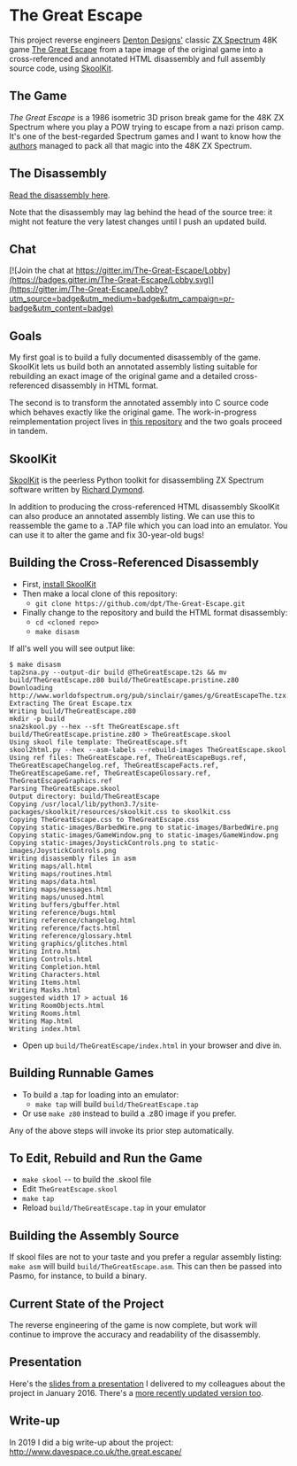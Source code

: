 The Great Escape
================

This project reverse engineers [Denton Designs'](http://en.wikipedia.org/wiki/Denton_Designs) classic [ZX Spectrum](http://en.wikipedia.org/wiki/ZX_Spectrum) 48K game [The Great Escape](http://www.worldofspectrum.org/infoseekid.cgi?id=0002125) from a tape image of the original game into a cross-referenced and annotated HTML disassembly and full assembly source code, using [SkoolKit](http://skoolkit.ca/).

The Game
--------

_The Great Escape_ is a 1986 isometric 3D prison break game for the 48K ZX Spectrum where you play a POW trying to escape from a nazi prison camp. It's one of the best-regarded Spectrum games and I want to know how the [authors](https://www.mobygames.com/game/zx-spectrum/great-escape/credits) managed to pack all that magic into the 48K ZX Spectrum.

The Disassembly
---------------

[Read the disassembly here](http://dpt.github.com/The-Great-Escape/).

Note that the disassembly may lag behind the head of the source tree: it might not feature the very latest changes until I push an updated build.

Chat
----

[![Join the chat at https://gitter.im/The-Great-Escape/Lobby](https://badges.gitter.im/The-Great-Escape/Lobby.svg)](https://gitter.im/The-Great-Escape/Lobby?utm_source=badge&utm_medium=badge&utm_campaign=pr-badge&utm_content=badge)

Goals
-----

My first goal is to build a fully documented disassembly of the game. SkoolKit lets us build both an annotated assembly listing suitable for rebuilding an exact image of the original game and a detailed cross-referenced disassembly in HTML format.

The second is to transform the annotated assembly into C source code which behaves exactly like the original game. The work-in-progress reimplementation project lives in [this repository](https://github.com/dpt/The-Great-Escape-in-C) and the two goals proceed in tandem.

SkoolKit
--------

[SkoolKit](http://skoolkit.ca/) is the peerless Python toolkit for disassembling ZX Spectrum software written by [Richard Dymond](https://github.com/skoolkid).

In addition to producing the cross-referenced HTML disassembly SkoolKit can also produce an annotated assembly listing. We can use this to reassemble the game to a .TAP file which you can load into an emulator. You can use it to alter the game and fix 30-year-old bugs!

Building the Cross-Referenced Disassembly
-----------------------------------------

* First, [install SkoolKit](http://skoolkit.ca/docs/skoolkit/usage.html)
* Then make a local clone of this repository:
    * `git clone https://github.com/dpt/The-Great-Escape.git`
* Finally change to the repository and build the HTML format disassembly:
    * `cd <cloned repo>`
    * `make disasm`

If all's well you will see output like:

    $ make disasm
    tap2sna.py --output-dir build @TheGreatEscape.t2s && mv build/TheGreatEscape.z80 build/TheGreatEscape.pristine.z80
    Downloading http://www.worldofspectrum.org/pub/sinclair/games/g/GreatEscapeThe.tzx.zip
    Extracting The Great Escape.tzx
    Writing build/TheGreatEscape.z80
    mkdir -p build
    sna2skool.py --hex --sft TheGreatEscape.sft build/TheGreatEscape.pristine.z80 > TheGreatEscape.skool
    Using skool file template: TheGreatEscape.sft
    skool2html.py --hex --asm-labels --rebuild-images TheGreatEscape.skool
    Using ref files: TheGreatEscape.ref, TheGreatEscapeBugs.ref, TheGreatEscapeChangelog.ref, TheGreatEscapeFacts.ref, TheGreatEscapeGame.ref, TheGreatEscapeGlossary.ref, TheGreatEscapeGraphics.ref
    Parsing TheGreatEscape.skool
    Output directory: build/TheGreatEscape
    Copying /usr/local/lib/python3.7/site-packages/skoolkit/resources/skoolkit.css to skoolkit.css
    Copying TheGreatEscape.css to TheGreatEscape.css
    Copying static-images/BarbedWire.png to static-images/BarbedWire.png
    Copying static-images/GameWindow.png to static-images/GameWindow.png
    Copying static-images/JoystickControls.png to static-images/JoystickControls.png
    Writing disassembly files in asm
    Writing maps/all.html
    Writing maps/routines.html
    Writing maps/data.html
    Writing maps/messages.html
    Writing maps/unused.html
    Writing buffers/gbuffer.html
    Writing reference/bugs.html
    Writing reference/changelog.html
    Writing reference/facts.html
    Writing reference/glossary.html
    Writing graphics/glitches.html
    Writing Intro.html
    Writing Controls.html
    Writing Completion.html
    Writing Characters.html
    Writing Items.html
    Writing Masks.html
    suggested width 17 > actual 16
    Writing RoomObjects.html
    Writing Rooms.html
    Writing Map.html
    Writing index.html

* Open up `build/TheGreatEscape/index.html` in your browser and dive in.

Building Runnable Games
-----------------------

* To build a .tap for loading into an emulator:
    * `make tap` will build `build/TheGreatEscape.tap`
* Or use `make z80` instead to build a .z80 image if you prefer.

Any of the above steps will invoke its prior step automatically.

To Edit, Rebuild and Run the Game
---------------------------------

* `make skool` -- to build the .skool file
* Edit `TheGreatEscape.skool`
* `make tap`
* Reload `build/TheGreatEscape.tap` in your emulator

Building the Assembly Source
----------------------------

If skool files are not to your taste and you prefer a regular assembly listing: `make asm` will build `build/TheGreatEscape.asm`. This can then be passed into Pasmo, for instance, to build a binary.

Current State of the Project
----------------------------

The reverse engineering of the game is now complete, but work will continue to improve the accuracy and readability of the disassembly.

Presentation
------------

Here's the [slides from a presentation](http://slides.com/dpt/the-great-escape) I delivered to my colleagues about the project in January 2016. There's a [more recently updated version too](https://slides.com/dpt/the-great-escape-42cbed).

Write-up
--------

In 2019 I did a big write-up about the project: http://www.davespace.co.uk/the.great.escape/

